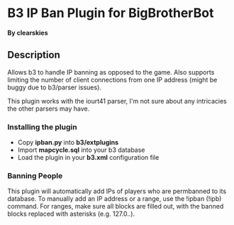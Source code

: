 B3 IP Ban Plugin for BigBrotherBot
=================================
**By clearskies**

## Description

Allows b3 to handle IP banning as opposed to the game. Also supports limiting the number of client connections from one IP address (might be buggy due to b3/parser issues).

This plugin works with the iourt41 parser, I'm not sure about any intricacies the other parsers may have.

### Installing the plugin

* Copy **ipban.py** into **b3/extplugins**
* Import **mapcycle.sql** into your b3 database
* Load the plugin in your **b3.xml** configuration file

### Banning People
This plugin will automatically add IPs of players who are permbanned to its database. To manually add an IP address or a range, use the !ipban (!ipb) command. For ranges, make sure all blocks are filled out, with the banned blocks replaced with asterisks (e.g. 127.0.*.*).
